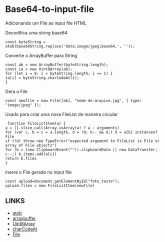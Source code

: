 # Base64-to-input-file

Adicionando um File ao input file HTML


Decodifica uma string base64
```
const byteString = atob(base64String.replace('data:image/jpeg;base64,', ''));
```

Converte o ArrayBuffer para String
```
const ab = new ArrayBuffer(byteString.length);
const ia = new Uint8Array(ab);
for (let i = 0; i < byteString.length; i += 1) {
ia[i] = byteString.charCodeAt(i);
}
```


Gera o File 
```
const newfile = new File([ab], "nome-do-arquivo.jpg", { type: "image/jpeg" });
```

Usado para criar uma nova FileList de maneira circular
```
 function FileListItem(a) {
a = [].slice.call(Array.isArray(a) ? a : arguments)
for (var c, b = c = a.length, d = !0; b-- && d;) d = a[b] instanceof File
if (!d) throw new TypeError("expected argument to FileList is File or array of File objects")
for (b = (new ClipboardEvent("")).clipboardData || new DataTransfer; c--;) b.items.add(a[c])
return b.files
}
```

insere o File gerado no input file 
```
const upload=document.getElementById("foto_teste");
upload.files = new FileListItem(newfile)
```


## LINKS

* [atob](https://developer.mozilla.org/en-US/docs/Web/API/WindowOrWorkerGlobalScope/atob)
* [arraybuffer](https://developer.mozilla.org/en-US/docs/Web/JavaScript/Reference/Global_Objects/ArrayBuffer)
* [Uint8Array](https://developer.mozilla.org/en-US/docs/Web/JavaScript/Reference/Global_Objects/Uint8Array)
* [charCodeAt](https://developer.mozilla.org/en-US/docs/Web/JavaScript/Reference/Global_Objects/String/charCodeAt)
* [File](https://developer.mozilla.org/en-US/docs/Web/API/File)
